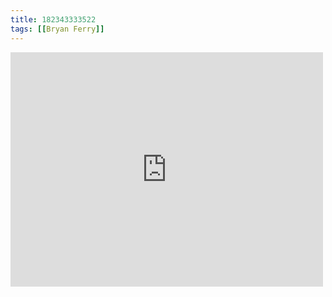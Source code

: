 ```yaml
---
title: 182343333522
tags: [[Bryan Ferry]]
---
```

<iframe allow="accelerometer; autoplay; clipboard-write; encrypted-media; gyroscope; picture-in-picture" allowfullscreen="" frameborder="0" height="375" id="youtube_iframe" src="https://www.youtube.com/embed/ESJxRt9I-Ag?feature=oembed&amp;enablejsapi=1&amp;origin=https://safe.txmblr.com&amp;wmode=opaque" width="500"></iframe>
